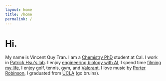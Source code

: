 ```yaml
---
layout: home
title: /home
permalink: /
---
```


# Hi.

My name is Vincent Quy Tran. 
I am a [Chemistry PhD](https://chemistry.berkeley.edu/grad/chem/prospective) student at Cal.
I work in [Patrick Hsu's lab](https://arcinstitute.org/labs/hsulab).
I enjoy [engineering biology with AI](http://127.0.0.1:4000/biology),
I spend time [filming my life](http://127.0.0.1:4000/film),
I enjoy golf, tennis, gym, and [Valorant](https://playvalorant.com/en-us/).
I love music by [Porter Robinson](https://porterrobinson.com/), 
I graduated from [UCLA](https://www.ucla.edu/) (go bruins).
